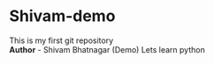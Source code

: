 # Shivam-demo
This is my first git repository
<br>
<b>Author</b> - Shivam Bhatnagar (Demo)
Lets learn python